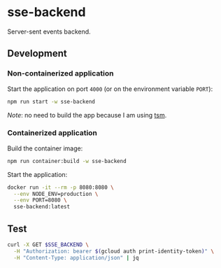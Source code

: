# sse-backend

Server-sent events backend.

## Development

### Non-containerized application

Start the application on port `4000` (or on the environment variable `PORT`):

```sh
npm run start -w sse-backend
```

*Note*: no need to build the app because I am using [tsm](https://github.com/lukeed/tsm).

### Containerized application

Build the container image:

```sh
npm run container:build -w sse-backend
```

Start the application:

```sh
docker run -it --rm -p 8080:8080 \
  --env NODE_ENV=production \
  --env PORT=8080 \
  sse-backend:latest
```

## Test

```sh
curl -X GET $SSE_BACKEND \
  -H "Authorization: bearer $(gcloud auth print-identity-token)" \
  -H "Content-Type: application/json" | jq
```

